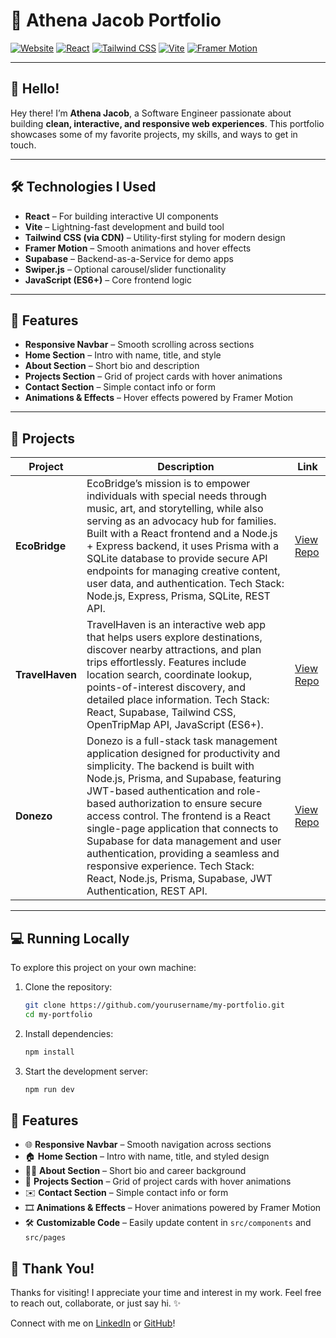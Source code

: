 # 🌟 Athena Jacob Portfolio

[![Website](https://img.shields.io/badge/Website-Portfolio-blue)](https://your-portfolio-link.com)
[![React](https://img.shields.io/badge/React-18.2.0-blue?logo=react&logoColor=white)](https://reactjs.org/)
[![Tailwind CSS](https://img.shields.io/badge/TailwindCSS-3.3.3-blue?logo=tailwind-css&logoColor=white)](https://tailwindcss.com/)
[![Vite](https://img.shields.io/badge/Vite-4.4.9-blue?logo=vite&logoColor=white)](https://vitejs.dev/)
[![Framer Motion](https://img.shields.io/badge/FramerMotion-6.6.5-blue?logo=framer&logoColor=white)](https://www.framer.com/motion/)

---

## 👋 Hello!

Hey there! I’m **Athena Jacob**, a Software Engineer passionate about building **clean, interactive, and responsive web experiences**. This portfolio showcases some of my favorite projects, my skills, and ways to get in touch.  

---

## 🛠 Technologies I Used

- **React** – For building interactive UI components  
- **Vite** – Lightning-fast development and build tool  
- **Tailwind CSS (via CDN)** – Utility-first styling for modern design  
- **Framer Motion** – Smooth animations and hover effects  
- **Supabase** – Backend-as-a-Service for demo apps  
- **Swiper.js** – Optional carousel/slider functionality  
- **JavaScript (ES6+)** – Core frontend logic  

---

## 🚀 Features

- **Responsive Navbar** – Smooth scrolling across sections  
- **Home Section** – Intro with name, title, and style  
- **About Section** – Short bio and description  
- **Projects Section** – Grid of project cards with hover animations  
- **Contact Section** – Simple contact info or form  
- **Animations & Effects** – Hover effects powered by Framer Motion  

---

## 📂 Projects

| Project | Description | Link |
|---------|-------------|------|
| **EcoBridge** | EcoBridge’s mission is to empower individuals with special needs through music, art, and storytelling, while also serving as an advocacy hub for families. Built with a React frontend and a Node.js + Express backend, it uses Prisma with a SQLite database to provide secure API endpoints for managing creative content, user data, and authentication. Tech Stack: Node.js, Express, Prisma, SQLite, REST API. | [View Repo](https://github.com/tokslaw7/ecobridge.git) |
| **TravelHaven** | TravelHaven is an interactive web app that helps users explore destinations, discover nearby attractions, and plan trips effortlessly. Features include location search, coordinate lookup, points-of-interest discovery, and detailed place information. Tech Stack: React, Supabase, Tailwind CSS, OpenTripMap API, JavaScript (ES6+). | [View Repo](https://github.com/Starfoxxy/travel-planner-site.git) |
| **Donezo** | Donezo is a full-stack task management application designed for productivity and simplicity. The backend is built with Node.js, Prisma, and Supabase, featuring JWT-based authentication and role-based authorization to ensure secure access control. The frontend is a React single-page application that connects to Supabase for data management and user authentication, providing a seamless and responsive experience. Tech Stack: React, Node.js, Prisma, Supabase, JWT Authentication, REST API. | [View Repo](https://github.com/Starfoxxy/Athena_J_Donezo.git) |

---

## 💻 Running Locally

To explore this project on your own machine:

1. Clone the repository:

   ```bash
   git clone https://github.com/yourusername/my-portfolio.git
   cd my-portfolio

2. Install dependencies:

   ```bash
   npm install

3. Start the development server:
 
   ```bash
   npm run dev


## 🚀 Features  

- 🌐 **Responsive Navbar** – Smooth navigation across sections  
- 🏠 **Home Section** – Intro with name, title, and styled design  
- 👩‍💻 **About Section** – Short bio and career background  
- 📂 **Projects Section** – Grid of project cards with hover animations  
- ✉️ **Contact Section** – Simple contact info or form  
- 🎞️ **Animations & Effects** – Hover animations powered by Framer Motion  
- 🛠️ **Customizable Code** – Easily update content in `src/components` and `src/pages`  



## 🙌 Thank You!

Thanks for visiting! I appreciate your time and interest in my work. Feel free to reach out, collaborate, or just say hi. ✨

Connect with me on [LinkedIn](https://www.linkedin.com/in/athena-jacob-aj) or [GitHub](https://github.com/starfoxxy)!
